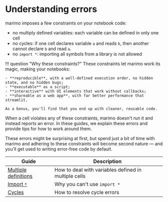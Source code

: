 # Understanding errors

marimo imposes a few constraints on your notebook code:

* no multiply defined variables: each variable can be defined in only one cell
* no cycles: if one cell declares variable `a` and reads `b`, then another cannot declare `b` and read `a`.
* no `import *`: importing all symbols from a library is not allowed

!!! question "Why these constraints?"
    These constraints let marimo work its magic, making your notebooks:

    - **reproducible**, with a well-defined execution order, no hidden state, and no hidden bugs;
    - **executable** as a script;
    - **interactive** with UI elements that work without callbacks;
    - **shareable as a web app**, with far better performance that streamlit.

    As a bonus, you'll find that you end up with cleaner, reusable code.

When a cell violates any of these constraints, marimo doesn't run it and instead
reports an error. In these guides, we explain these errors and provide tips for
how to work around them.

These errors might be surprising at first, but spend just a
bit of time with marimo and adhering to these constraints will become second nature — and you'll get used to writing error-free code by default.

| Guide | Description |
|-------|-------------|
| [Multiple definitions](multiple_definitions.md) | How to deal with variables defined in multiple cells |
| [Import `*`](import_star.md) | Why you can't use `import *` |
| [Cycles](cycles.md) | How to resolve cycle errors |
